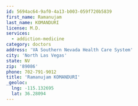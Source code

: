 ```yaml
---
id: 5694ac64-9af0-4a13-b003-059f720b5839
first_name: Ramanujam
last_name: KOMANDURI
license: M.D.
services:
  - addiction-medicine
category: doctors
address: 'VA Southern Nevada Health Care System'
city: 'North Las Vegas'
state: NV
zip: '89086'
phone: 702-791-9012
title: 'Ramanujam KOMANDURI'
_geoloc:
  lng: -115.132695
  lat: 36.28094
---
```

